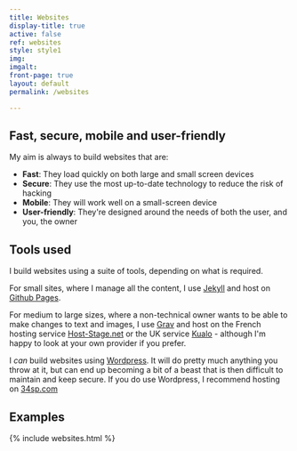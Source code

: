 ```yaml
---
title: Websites
display-title: true
active: false
ref: websites
style: style1
img:
imgalt:
front-page: true
layout: default
permalink: /websites

---
```

## Fast, secure, mobile and user-friendly

My aim is always to build websites that are:

- **Fast**: They load quickly on both large and small screen devices
- **Secure**: They use the most up-to-date technology to reduce the risk of hacking
- **Mobile**: They will work well on a small-screen device
- **User-friendly**: They're designed around the needs of both the user, and you, the owner

## Tools used

I build websites using a suite of tools, depending on what is required.

For small sites, where I manage all the content, I use [Jekyll](https://jekyllrb.com/) and host on [Github Pages](https://pages.github.com/).

For medium to large sizes, where a non-technical owner wants to be able to make changes to text and images, I use [Grav](https://getgrav.org/) and host on the French hosting service [Host-Stage.net](https://www.host-stage.net/) or the UK service [Kualo](https://www.kualo.com/webhosting) - although I'm happy to look at your own provider if you prefer.

I *can* build websites using [Wordpress](https://wordpress.org). It will do pretty much anything you throw at it, but can end up becoming a bit of a beast that is then difficult to maintain and keep secure. If you do use Wordpress, I recommend hosting on [34sp.com](https://www.34sp.com/)

## Examples

{% include websites.html %}



